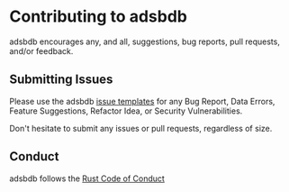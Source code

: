 # Contributing to adsbdb

adsbdb encourages any, and all, suggestions, bug reports, pull requests, and/or feedback.

## Submitting Issues

Please use the adsbdb [issue templates](https://github.com/mrjackwills/adsbdb/issues/new/choose) for any Bug Report, Data Errors, Feature Suggestions,
Refactor Idea, or Security Vulnerabilities.

Don't hesitate to submit any issues or pull requests, regardless of size.

## Conduct

adsbdb follows the [Rust Code of Conduct](https://www.rust-lang.org/policies/code-of-conduct)